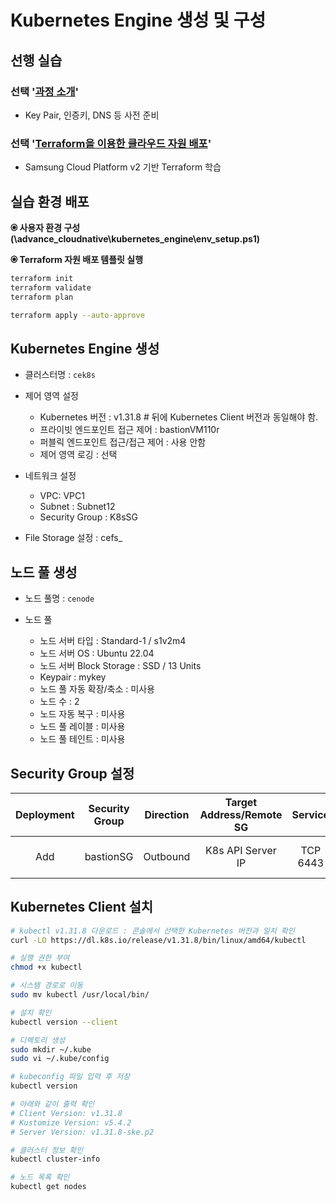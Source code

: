 # Kubernetes Engine 생성 및 구성

## 선행 실습

### 선택 '[과정 소개](https://github.com/SCPv2/ce_advance_introduction/blob/main/README.md)'

- Key Pair, 인증키, DNS 등 사전 준비

### 선택 '[Terraform을 이용한 클라우드 자원 배포](https://github.com/SCPv2/advance_iac/blob/main/terraform/README.md)'

- Samsung Cloud Platform v2 기반 Terraform 학습

## 실습 환경 배포

**&#128906; 사용자 환경 구성 (\advance_cloudnative\kubernetes_engine\env_setup.ps1)**

**&#128906; Terraform 자원 배포 템플릿 실행**

```bash
terraform init
terraform validate
terraform plan

terraform apply --auto-approve
```

## Kubernetes Engine 생성

- 클러스터명 : `cek8s`

- 제어 영역 설정
  - Kubernetes 버전 : v1.31.8  # 뒤에 Kubernetes Client 버전과 동일해야 함.
  - 프라이빗 엔드포인트 접근 제어 : bastionVM110r
  - 퍼블릭 엔드포인트 접근/접근 제어 : 사용 안함
  - 제어 영역 로깅 : 선택
  
- 네트워크 설정
  - VPC: VPC1
  - Subnet : Subnet12
  - Security Group : K8sSG

- File Storage 설정 : cefs_

## 노드 풀 생성

- 노드 풀명 : `cenode`

- 노드 풀
  - 노드 서버 타입 : Standard-1 / s1v2m4
  - 노드 서버 OS : Ubuntu 22.04
  - 노드 서버 Block Storage : SSD / 13 Units
  - Keypair : mykey
  - 노드 풀 자동 확장/축소 : 미사용
  - 노드 수 : 2
  - 노드 자동 복구 : 미사용
  - 노드 풀 레이블 : 미사용
  - 노드 풀 테인트 : 미사용

## Security Group 설정

|Deployment|Security Group|Direction|Target Address/Remote SG|Service|Description|
|:-----:|:-----:|:-----:|:-----:|:-----:|:-----|
|Add|bastionSG|Outbound|K8s API Server IP|TCP 6443|Outbound to K8s API Server|

## Kubernetes Client 설치

```bash
# kubectl v1.31.8 다운로드 : 콘솔에서 선택한 Kubernetes 버전과 일치 확인
curl -LO https://dl.k8s.io/release/v1.31.8/bin/linux/amd64/kubectl

# 실행 권한 부여
chmod +x kubectl

# 시스템 경로로 이동
sudo mv kubectl /usr/local/bin/

# 설치 확인
kubectl version --client

# 디렉토리 생성
sudo mkdir ~/.kube
sudo vi ~/.kube/config

# kubeconfig 파일 입력 후 저장
kubectl version

# 아래와 같이 출력 확인
# Client Version: v1.31.8
# Kustomize Version: v5.4.2
# Server Version: v1.31.8-ske.p2

# 클러스터 정보 확인
kubectl cluster-info

# 노드 목록 확인
kubectl get nodes
```
